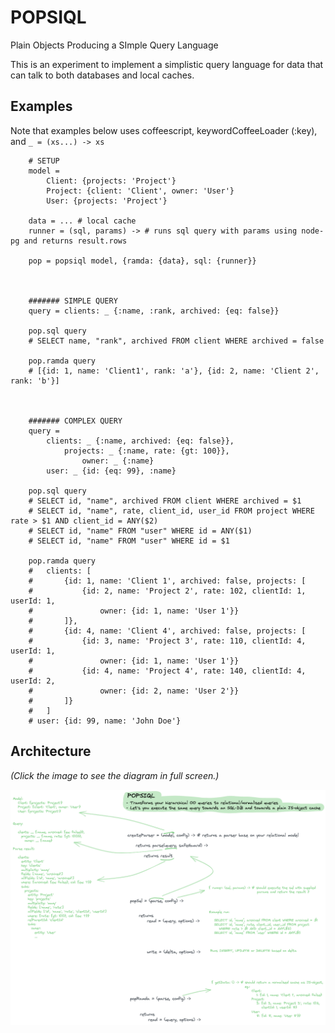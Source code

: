 # POPSIQL
Plain Objects Producing a SImple Query Language

This is an experiment to implement a simplistic query language for data that can talk to both databases and local caches.


## Examples
Note that examples below uses coffeescript, keywordCoffeeLoader (:key), and `_ = (xs...) -> xs`

		# SETUP
		model =  
			Client: {projects: 'Project'}
			Project: {client: 'Client', owner: 'User'}
			User: {projects: 'Project'}

		data = ... # local cache
		runner = (sql, params) -> # runs sql query with params using node-pg and returns result.rows

		pop = popsiql model, {ramda: {data}, sql: {runner}}



		####### SIMPLE QUERY
		query = clients: _ {:name, :rank, archived: {eq: false}}

		pop.sql query
		# SELECT name, "rank", archived FROM client WHERE archived = false

		pop.ramda query
		# [{id: 1, name: 'Client1', rank: 'a'}, {id: 2, name: 'Client 2', rank: 'b'}]



		####### COMPLEX QUERY 
		query =
			clients: _ {:name, archived: {eq: false}},
				projects: _ {:name, rate: {gt: 100}},
					owner: _ {:name}
			user: _ {id: {eq: 99}, :name}
					
		pop.sql query
		# SELECT id, "name", archived FROM client WHERE archived = $1
		# SELECT id, "name", rate, client_id, user_id FROM project WHERE rate > $1 AND client_id = ANY($2)
		# SELECT id, "name" FROM "user" WHERE id = ANY($1)
		# SELECT id, "name" FROM "user" WHERE id = $1

		pop.ramda query
		#	clients: [
		#		{id: 1, name: 'Client 1', archived: false, projects: [
		#			{id: 2, name: 'Project 2', rate: 102, clientId: 1, userId: 1,
		#				owner: {id: 1, name: 'User 1'}}
		#		]},
		#		{id: 4, name: 'Client 4', archived: false, projects: [
		#			{id: 3, name: 'Project 3', rate: 110, clientId: 4, userId: 1,
		#				owner: {id: 1, name: 'User 1'}}
		#			{id: 4, name: 'Project 4', rate: 140, clientId: 4, userId: 2,
		#				owner: {id: 2, name: 'User 2'}}
		#		]}
		#	]
		# user: {id: 99, name: 'John Doe'}



## Architecture
*(Click the image to see the diagram in full screen.)*

![Diagram](diagram.png)

